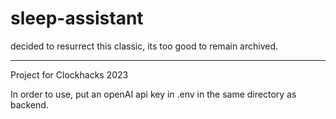 # sleep-assistant
decided to resurrect this classic, its too good to remain archived.

--- 

Project for Clockhacks 2023

In order to use, put an openAI api key in .env in the same directory as backend.
